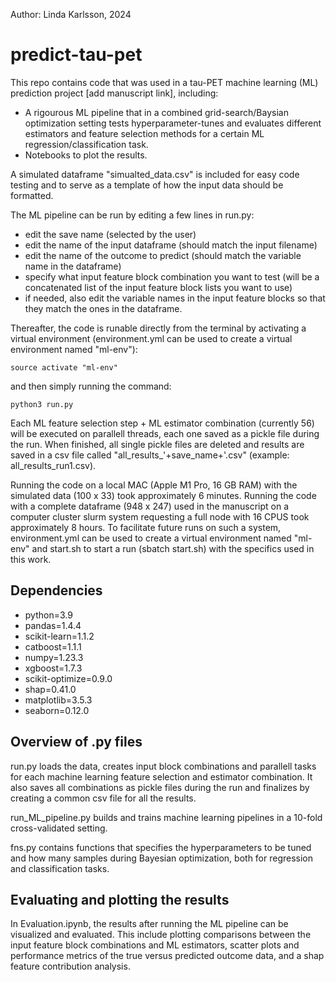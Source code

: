 Author: Linda Karlsson, 2024

# predict-tau-pet

This repo contains code that was used in a tau-PET machine learning (ML) prediction project [add manuscript link], including:
- A rigourous ML pipeline that in a combined grid-search/Baysian optimization setting tests hyperparameter-tunes and evaluates different estimators and feature selection methods for a certain ML regression/classification task.
- Notebooks to plot the results.

A simulated dataframe "simualted_data.csv" is included for easy code testing and to serve as a template of how the input data should be formatted.

The ML pipeline can be run by editing a few lines in run.py:
- edit the save name (selected by the user)
- edit the name of the input dataframe (should match the input filename)
- edit the name of the outcome to predict (should match the variable name in the dataframe)
- specify what input feature block combination you want to test (will be a concatenated list of the input feature block lists you want to use)
- if needed, also edit the variable names in the input feature blocks so that they match the ones in the dataframe.

Thereafter, the code is runable directly from the terminal by activating a virtual environment (environment.yml can be used to create a virtual environment named "ml-env"):

```console
source activate "ml-env"
```

and then simply running the command:

```console
python3 run.py
```

Each ML feature selection step + ML estimator combination (currently 56) will be executed on parallell threads, each one saved as a pickle file during the run. When finished, all single pickle files are deleted and results are saved in a csv file called "all_results_'+save_name+'.csv" (example: all_results_run1.csv). 

Running the code on a local MAC (Apple M1 Pro, 16 GB RAM) with the simulated data (100 x 33) took approximately 6 minutes. Running the code with a complete dataframe (948 x 247) used in the manuscript on a computer cluster slurm system requesting a full node with 16 CPUS took approximately 8 hours. To facilitate future runs on such a system, environment.yml can be used to create a virtual environment named "ml-env" and start.sh to start a run (sbatch start.sh) with the specifics used in this work.

## Dependencies

  - python=3.9
  - pandas=1.4.4
  - scikit-learn=1.1.2
  - catboost=1.1.1
  - numpy=1.23.3
  - xgboost=1.7.3
  - scikit-optimize=0.9.0
  - shap=0.41.0
  - matplotlib=3.5.3
  - seaborn=0.12.0

## Overview of .py files

run.py loads the data, creates input block combinations and parallell tasks for each machine learning feature selection and estimator combination. It also saves all combinations as pickle files during the run and finalizes by creating a common csv file for all the results.

run_ML_pipeline.py builds and trains machine learning pipelines in a 10-fold cross-validated setting. 

fns.py contains functions that specifies the hyperparameters to be tuned and how many samples during Bayesian optimization, both for regression and classification tasks. 

## Evaluating and plotting the results

In Evaluation.ipynb, the results after running the ML pipeline can be visualized and evaluated. This include plotting comparisons between the input feature block combinations and ML estimators, scatter plots and performance metrics of the true versus predicted outcome data, and a shap feature contribution analysis.


